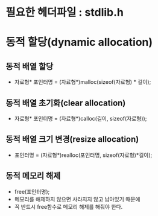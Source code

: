 # 필요한 헤더파일 : stdlib.h
# 동적 할당(dynamic allocation)

## 동적 배열 할당
  * 자료형* 포인터명 = (자료형*)malloc(sizeof(자료형) * 길이);

## 동적 배열 초기화(clear allocation)
  * 자료형* 포인터명 = (자료형*)calloc(길이, sizeof(자료형));

## 동적 배열 크기 변경(resize allocation)
  * 포인터명 = (자료형*)realloc(포인터명, sizeof(자료형)*길이);

## 동적 메모리 해제
  * free(포인터명);
  * 메모리를 해제하지 않으면 사라지지 않고 남아있기 때문에
  * 꼭 반드시 free함수로 메모리 해제를 해줘야 한다.
